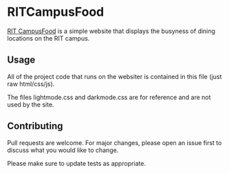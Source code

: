 # RITCampusFood

[RIT CampusFood](campusfood.cs.house) is a simple website that displays the busyness of dining locations on the RIT campus.

## Usage

All of the project code that runs on the websiter is contained in this file (just raw html/css/js).

The files lightmode.css and darkmode.css are for reference and are not used by the site.

## Contributing
Pull requests are welcome. For major changes, please open an issue first to discuss what you would like to change.

Please make sure to update tests as appropriate.
